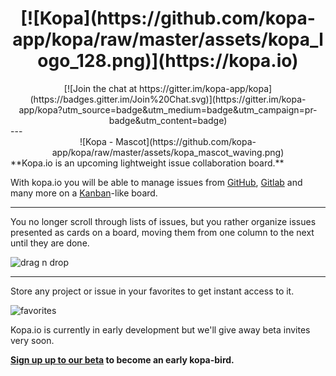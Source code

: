 
<h1 style="text-align:center;">
  [![Kopa](https://github.com/kopa-app/kopa/raw/master/assets/kopa_logo_128.png)](https://kopa.io)
</h1>

<div style="text-align: center;">
[![Join the chat at https://gitter.im/kopa-app/kopa](https://badges.gitter.im/Join%20Chat.svg)](https://gitter.im/kopa-app/kopa?utm_source=badge&utm_medium=badge&utm_campaign=pr-badge&utm_content=badge)
</div>
---

<div style="text-align: center;">
![Kopa - Mascot](https://github.com/kopa-app/kopa/raw/master/assets/kopa_mascot_waving.png)
</div>
**Kopa.io is an upcoming lightweight issue collaboration board.**

With kopa.io you will be able to manage issues from [GitHub](https://github.com), [Gitlab](https://gitlab.com) and many more on a [Kanban](https://en.wikipedia.org/wiki/Kanban)-like board.

---

You no longer scroll through lists of issues, but you rather organize issues presented as cards on a board, moving them from one column to the next until they are done.

![drag n drop](https://raw.githubusercontent.com/kopa-app/kopa/master/animations/video/drag_n_drop.gif)

---

Store any project or issue in your favorites to get instant access to it.

![favorites](https://raw.githubusercontent.com/kopa-app/kopa/master/animations/video/favorites.gif)

Kopa.io is currently in early development but we'll give away beta invites very soon.

**[Sign up up to our beta](https://kopa.io/beta) to become an early kopa-bird.**
